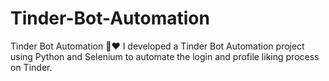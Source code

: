 # Tinder-Bot-Automation
Tinder Bot Automation 🤖❤️ I developed a Tinder Bot Automation project using Python and Selenium to automate the login and profile liking process on Tinder. 
